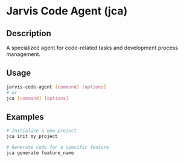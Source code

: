 # Jarvis Code Agent (jca)

## Description
A specialized agent for code-related tasks and development process management.

## Usage
```bash
jarvis-code-agent [command] [options]
# or
jca [command] [options]
```

## Examples
```bash
# Initialize a new project
jca init my_project

# Generate code for a specific feature
jca generate feature_name
```
